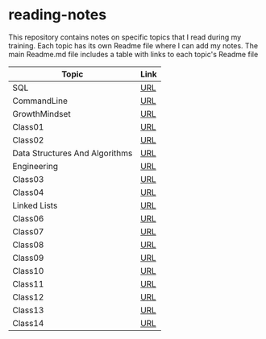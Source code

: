 # reading-notes

This repository contains notes on specific topics that I read during my training. Each topic has its own Readme file where I can add my notes. The main Readme.md file includes a table with links to each topic's Readme file

| Topic | Link |
|-------|------|
| SQL | [URL](./SQL/SQL.md) |
| CommandLine | [URL](./CommandLine/CommandLine.md) |
| GrowthMindset | [URL](./GrowthMindset/GrowthMindset.md) |
| Class01 | [URL](./Class01/Class01.md) |
| Class02 | [URL](./Class01/Class02.md) |
| Data Structures And Algorithms | [URL](./DataStructuresAndAlgorithms/DataStructuresAndAlgorithms.md) |
| Engineering | [URL](./Engineering/Engineering.md) |
| Class03 | [URL](./Class03/Class03.md) |
| Class04 | [URL](./Class04/Class04.md) |
| Linked Lists | [URL](./LinkedLists/LinkedLists.md) |
| Class06 | [URL](./Class06/Class06.md) |
| Class07 | [URL](./Class07/Class07.md) |
| Class08 | [URL](./Class08/Class08.md) |
| Class09 | [URL](./Class09/Class09.md) |
| Class10 | [URL](./Class10/Class10.md) |
| Class11 | [URL](./Class11/Class11.md) |
| Class12 | [URL](./Class12/Class12.md) |
| Class13 | [URL](./Class13/Class13.md) |
| Class14 | [URL](./Class14/Class14.md) |